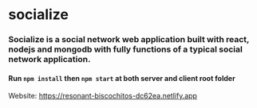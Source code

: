 # socialize
### Socialize is a social network web application built with react, nodejs and mongodb with fully functions of a typical social network application.

#### Run `npm install` then `npm start` at both server and client root folder

Website: https://resonant-biscochitos-dc62ea.netlify.app
